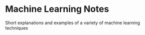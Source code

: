 # Machine Learning Notes
Short explanations and examples of a variety of machine learning techniques
